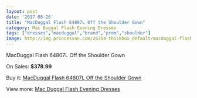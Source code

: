 ```yaml
---
layout: post
date: '2017-08-26'
title: "MacDuggal Flash 64807L Off the Shoulder Gown"
category: Mac Duggal Flash Evening Dresses
tags: ["dresses","macduggal","brand","prom","shoulder"]
image: http://img.princessan.com/26354-thickbox_default/macduggal-flash-64807l-off-the-shoulder-gown.jpg
---
```

MacDuggal Flash 64807L Off the Shoulder Gown

On Sales: **$378.99**
<a href="https://www.princessan.com/en/12109-macduggal-flash-64807l-off-the-shoulder-gown.html"><amp-img layout="responsive" width="600" height="600" src="//img.princessan.com/26354-thickbox_default/macduggal-flash-64807l-off-the-shoulder-gown.jpg" alt="MacDuggal Flash 64807L Off the Shoulder Gown 0" /></a>
<a href="https://www.princessan.com/en/12109-macduggal-flash-64807l-off-the-shoulder-gown.html"><amp-img layout="responsive" width="600" height="600" src="//img.princessan.com/26355-thickbox_default/macduggal-flash-64807l-off-the-shoulder-gown.jpg" alt="MacDuggal Flash 64807L Off the Shoulder Gown 1" /></a>

Buy it: [MacDuggal Flash 64807L Off the Shoulder Gown](https://www.princessan.com/en/12109-macduggal-flash-64807l-off-the-shoulder-gown.html "MacDuggal Flash 64807L Off the Shoulder Gown")

View more: [Mac Duggal Flash Evening Dresses](https://www.princessan.com/en/86- "Mac Duggal Flash Evening Dresses")